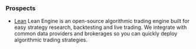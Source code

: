 


### Prospects
* [Lean](https://github.com/QuantConnect/Lean) Lean Engine is an open-source algorithmic trading engine built for easy strategy research, backtesting and live trading. We integrate with common data providers and brokerages so you can quickly deploy algorithmic trading strategies.
